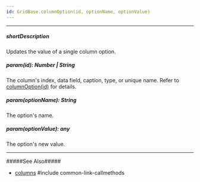 ```yaml
---
id: GridBase.columnOption(id, optionName, optionValue)
---
```

---
##### shortDescription
Updates the value of a single column option.

##### param(id): Number | String
The column's index, data field, caption, type, or unique name. Refer to [columnOption(id)](/api-reference/10%20UI%20Components/GridBase/3%20Methods/columnOption(id).md '{basewidgetpath}/Methods/#columnOptionid') for details.

##### param(optionName): String
The option's name.

##### param(optionValue): any
The option's new value.

---
#####See Also#####
- [columns](/api-reference/10%20UI%20Widgets/GridBase/1%20Configuration/columns '{basewidgetpath}/Configuration/columns/')
#include common-link-callmethods